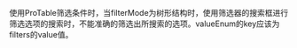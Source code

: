 使用ProTable筛选条件时，当filterMode为树形结构时，使用筛选器的搜索框进行筛选选项的搜索时，不能准确的筛选出所搜索的选项。valueEnum的key应该为filters的value值。
